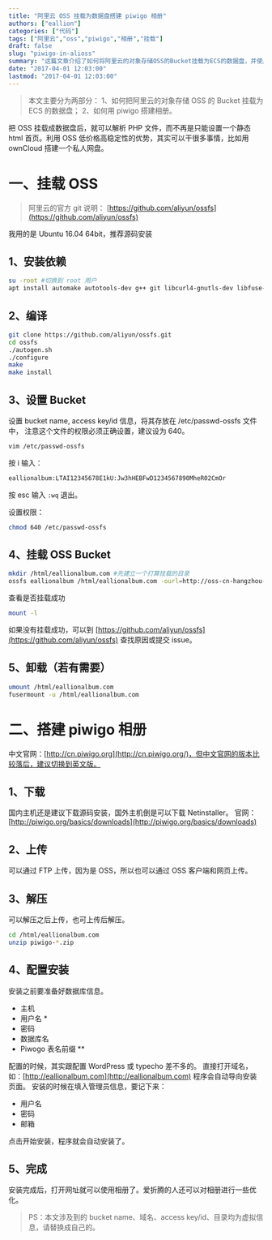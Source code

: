 ```yaml
---
title: "阿里云 OSS 挂载为数据盘搭建 piwigo 相册"
authors: ["eallion"]
categories: ["代码"]
tags: ["阿里云","oss","piwigo","相册","挂载"]
draft: false
slug: "piwigo-in-alioss"
summary: "这篇文章介绍了如何将阿里云的对象存储OSS的Bucket挂载为ECS的数据盘，并使用piwigo搭建相册。文章提供了详细的步骤，包括安装依赖、编译、设置Bucket等。挂载OSS为数据盘后，可以解析PHP文件，扩展了功能。同时，文章还介绍了piwigo的下载、上传、解压、配置安装等步骤，以及如何优化相册。最后提醒读者替换虚拟信息为自己的相关信息。"
date: "2017-04-01 12:03:00"
lastmod: "2017-04-01 12:03:00"
---
```


> 本文主要分为两部分：
> 1、如何把阿里云的对象存储 OSS 的 Bucket 挂载为 ECS 的数据盘；
> 2、如何用 piwigo 搭建相册。

把 OSS 挂载成数据盘后，就可以解析 PHP 文件，而不再是只能设置一个静态 html 首页。利用 OSS 低价格高稳定性的优势，其实可以干很多事情，比如用 ownCloud 搭建一个私人网盘。

一、挂载 OSS
=======

> 阿里云的官方 git 说明： [https://github.com/aliyun/ossfs](https://github.com/aliyun/ossfs)

我用的是 Ubuntu 16.04 64bit，推荐源码安装

1、安装依赖
------

```bash
su -root #切换到 root 用户
apt install automake autotools-dev g++ git libcurl4-gnutls-dev libfuse-dev libssl-dev libxml2-dev make pkg-config
```

2、编译
----

```bash
git clone https://github.com/aliyun/ossfs.git
cd ossfs
./autogen.sh
./configure
make
make install
```

3、设置 Bucket
----------

设置 bucket name, access key/id 信息，将其存放在 /etc/passwd-ossfs 文件中， 注意这个文件的权限必须正确设置，建议设为 640。

```bash
vim /etc/passwd-ossfs
```

按 i 输入：

```bash
eallionalbum:LTAI12345678E1kU:Jw3hHEBFwD1234567890MheR02CmOr
```

按 esc 输入 `:wq` 退出。

设置权限：

```bash
chmod 640 /etc/passwd-ossfs
```

4、挂载 OSS Bucket
--------------

```bash
mkdir /html/eallionalbum.com #先建立一个打算挂载的目录
ossfs eallionalbum /html/eallionalbum.com -ourl=http://oss-cn-hangzhou-internal.aliyuncs.com -ouid=1001 -ogid=1001 -o allow_other -o umask=777
```

查看是否挂载成功

```bash
mount -l
```

如果没有挂载成功，可以到 [https://github.com/aliyun/ossfs](https://github.com/aliyun/ossfs) 查找原因或提交 issue。

5、卸载（若有需要）
--

```bash
umount /html/eallionalbum.com
fusermount -u /html/eallionalbum.com
```

二、搭建 piwigo 相册
============

中文官网：[http://cn.piwigo.org](http://cn.piwigo.org/)，但中文官网的版本比较落后，建议切换到英文版。

1、下载
----------

国内主机还是建议下载源码安装，国外主机倒是可以下载 Netinstaller。
官网：[http://piwigo.org/basics/downloads](http://piwigo.org/basics/downloads)

2、上传
----

可以通过 FTP 上传，因为是 OSS，所以也可以通过 OSS 客户端和网页上传。

3、解压
----

可以解压之后上传，也可上传后解压。

```bash
cd /html/eallionalbum.com
unzip piwigo-*.zip
```

4、配置安装
------

安装之前要准备好数据库信息。

- 主机
- 用户名 *
- 密码
- 数据库名
- Piwogo 表名前缀 **

配置的时候，其实跟配置 WordPress 或 typecho 差不多的。
直接打开域名，如：[http://eallionalbum.com](http://eallionalbum.com)
程序会自动导向安装页面。
安装的时候在填入管理员信息，要记下来：

- 用户名
- 密码
- 邮箱

点击开始安装，程序就会自动安装了。

5、完成
----

安装完成后，打开网址就可以使用相册了。爱折腾的人还可以对相册进行一些优化。

> PS：本文涉及到的 bucket name、域名、access key/id、目录均为虚拟信息，请替换成自己的。
